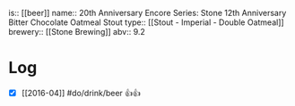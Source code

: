 is:: [[beer]]
name:: 20th Anniversary Encore Series: Stone 12th Anniversary Bitter Chocolate Oatmeal Stout
type:: [[Stout - Imperial - Double Oatmeal]]
brewery:: [[Stone Brewing]]
abv:: 9.2

# Log
- [x] [[2016-04]] #do/drink/beer 👍👍
